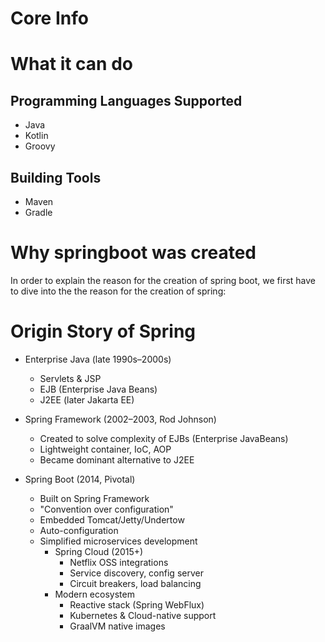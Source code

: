# Core Info

# What it can do

## Programming Languages Supported

- Java
- Kotlin
- Groovy

## Building Tools

- Maven
- Gradle

## 

# Why springboot was created

In order to explain the reason for the creation of spring boot, we first have to dive into the the reason for the creation of spring:

# Origin Story of Spring

- Enterprise Java (late 1990s–2000s)
  - Servlets & JSP
  - EJB (Enterprise Java Beans)
  - J2EE (later Jakarta EE)

- Spring Framework (2002–2003, Rod Johnson)
  - Created to solve complexity of EJBs (Enterprise JavaBeans)
  - Lightweight container, IoC, AOP
  - Became dominant alternative to J2EE
- Spring Boot (2014, Pivotal)
  - Built on Spring Framework
  - "Convention over configuration"
  - Embedded Tomcat/Jetty/Undertow
  - Auto-configuration
  - Simplified microservices development
    - Spring Cloud (2015+)
      - Netflix OSS integrations
      - Service discovery, config server
      - Circuit breakers, load balancing
    - Modern ecosystem
      - Reactive stack (Spring WebFlux)
      - Kubernetes & Cloud-native support
      - GraalVM native images


